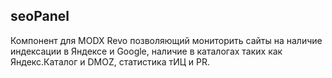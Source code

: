 ## seoPanel

Компонент для MODX Revo позволяющий мониторить сайты на наличие индексации в Яндексе и Google, наличие в каталогах таких как Яндекс.Каталог и DMOZ, статистика тИЦ и PR.